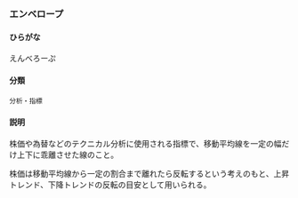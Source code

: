 <div style="display:none;">

## [あ行](securities-terms?id=あ行)

</div>

### エンベロープ

#### ひらがな

えんべろーぷ

#### 分類

`分析・指標`

#### 説明

株価や為替などのテクニカル分析に使用される指標で、移動平均線を一定の幅だけ上下に乖離させた線のこと。
 
株価は移動平均線から一定の割合まで離れたら反転するという考えのもと、上昇トレンド、下降トレンドの反転の目安として用いられる。

<div style="display:none;">

## [か行](securities-terms?id=か行)
## [さ行](securities-terms?id=さ行)
## [た行](securities-terms?id=た行)
## [な行](securities-terms?id=な行)
## [は行](securities-terms?id=は行)
## [ま行](securities-terms?id=ま行)
## [や行](securities-terms?id=や行)
## [ら行](securities-terms?id=ら行)
## [わ行](securities-terms?id=わ行)
## [英数字・記号](securities-terms?id=英数字・記号)

</div>

